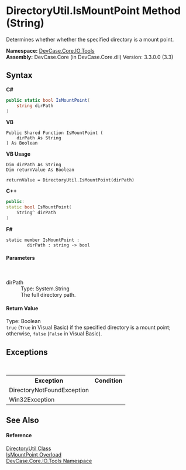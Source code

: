 # DirectoryUtil.IsMountPoint Method (String)
 

Determines whether whether the specified directory is a mount point.

**Namespace:**&nbsp;<a href="N_DevCase_Core_IO_Tools">DevCase.Core.IO.Tools</a><br />**Assembly:**&nbsp;DevCase.Core (in DevCase.Core.dll) Version: 3.3.0.0 (3.3)

## Syntax

**C#**<br />
``` C#
public static bool IsMountPoint(
	string dirPath
)
```

**VB**<br />
``` VB
Public Shared Function IsMountPoint ( 
	dirPath As String
) As Boolean
```

**VB Usage**<br />
``` VB Usage
Dim dirPath As String
Dim returnValue As Boolean

returnValue = DirectoryUtil.IsMountPoint(dirPath)
```

**C++**<br />
``` C++
public:
static bool IsMountPoint(
	String^ dirPath
)
```

**F#**<br />
``` F#
static member IsMountPoint : 
        dirPath : string -> bool 

```


#### Parameters
&nbsp;<dl><dt>dirPath</dt><dd>Type: System.String<br />The full directory path.</dd></dl>

#### Return Value
Type: Boolean<br />`true` (`True` in Visual Basic) if the specified directory is a mount point; otherwise, `false` (`False` in Visual Basic).

## Exceptions
&nbsp;<table><tr><th>Exception</th><th>Condition</th></tr><tr><td>DirectoryNotFoundException</td><td /></tr><tr><td>Win32Exception</td><td /></tr></table>

## See Also


#### Reference
<a href="T_DevCase_Core_IO_Tools_DirectoryUtil">DirectoryUtil Class</a><br /><a href="Overload_DevCase_Core_IO_Tools_DirectoryUtil_IsMountPoint">IsMountPoint Overload</a><br /><a href="N_DevCase_Core_IO_Tools">DevCase.Core.IO.Tools Namespace</a><br />
